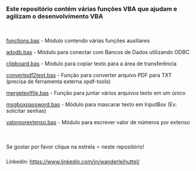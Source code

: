### Este repositório contém várias funções VBA que ajudam e agilizam o desenvolvimento VBA
<br/>

[functions.bas](/functions.bas) - Módulo contendo várias funções auxiliares

[adodb.bas](/adodb.bas.bas) - Módulo para conectar com Bancos de Dados utilizando ODBC

[clipboard.bas](/clipboard.bas) - Módulo para copiar texto para a área de transferência

[convertpdf2text.bas](/convertpdf2text.bas) - Função para converter arquivo PDF para TXT (precisa de ferramenta externa xpdf-tools)

[mergetextfile.bas](/mergetextfile.bas) - Função para juntar vários arquivos texto em um único

[msgboxpassword.bas](/msgboxpassword.bas) - Módulo para mascarar texto em InputBox (Ex: solicitar senhas)

[valorporextenso.bas](/valorporextenso.bas) - Módulo para escrever valor de números por extenso



<br/><br/>
Se gostar por favor clique na estrela :star: neste repositório!
<br/><br/>
Linkedin: https://www.linkedin.com/in/wanderleihuttel/
